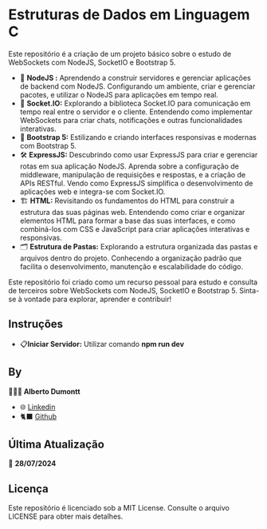 # Estruturas de Dados em Linguagem C

Este repositório é a criação de um projeto básico sobre o estudo de WebSockets com NodeJS, SocketIO e Bootstrap 5.

- 🚀 **NodeJS :** Aprendendo a construir servidores e gerenciar aplicações de backend com NodeJS. Configurando um ambiente, criar e gerenciar pacotes, e utilizar o NodeJS para aplicações em tempo real.
- 🔄 **Socket.IO:** Explorando a biblioteca Socket.IO para comunicação em tempo real entre o servidor e o cliente. Entendendo como implementar WebSockets para criar chats, notificações e outras funcionalidades interativas.
- 🎨 **Bootstrap 5:** Estilizando e criando interfaces responsivas e modernas com Bootstrap 5.
- 🛠️ **ExpressJS:** Descubrindo como usar ExpressJS para criar e gerenciar rotas em sua aplicação NodeJS. Aprenda sobre a configuração de middleware, manipulação de requisições e respostas, e a criação de APIs RESTful. Vendo como ExpressJS simplifica o desenvolvimento de aplicações web e integra-se com Socket.IO.
- 🏗️ **HTML:** Revisitando os fundamentos do HTML para construir a estrutura das suas páginas web. Entendendo como criar e organizar elementos HTML para formar a base das suas interfaces, e como combiná-los com CSS e JavaScript para criar aplicações interativas e responsivas.
- 🗂️ **Estrutura de Pastas:** Explorando a estrutura organizada das pastas e arquivos dentro do projeto. Conhecendo a organização padrão que facilita o desenvolvimento, manutenção e escalabilidade do código.

Este repositório foi criado como um recurso pessoal para estudo e consulta de terceiros sobre WebSockets com NodeJS, SocketIO e Bootstrap 5. Sinta-se à vontade para explorar, aprender e contribuir!

## Instruções
- 📋**Iniciar Servidor:** Utilizar comando **npm run dev**

## By

**👨🏾‍💻 Alberto Dumontt**  
- 🌐 [Linkedin](https://www.linkedin.com/in/alberto-sdumontt/)  
- 🐈‍⬛ [Github](https://github.com/AlbertoDumonttDev)  

## Última Atualização

📆 **28/07/2024**

## Licença

Este repositório é licenciado sob a MIT License. Consulte o arquivo LICENSE para obter mais detalhes.

